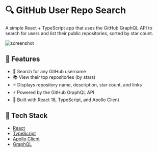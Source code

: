 # 🔍 GitHub User Repo Search

A simple React + TypeScript app that uses the GitHub GraphQL API to search for users and list their public repositories, sorted by star count.

![screenshot](screenshot.png) <!-- optional -->

## 🚀 Features

- 🔎 Search for any GitHub username
- 📚 View their top repositories (by stars)
- ⭐ Displays repository name, description, star count, and links
- ⚡ Powered by the GitHub GraphQL API
- 🧪 Built with React 18, TypeScript, and Apollo Client

## 🧰 Tech Stack

- [React](https://reactjs.org/)
- [TypeScript](https://www.typescriptlang.org/)
- [Apollo Client](https://www.apollographql.com/docs/react/)
- [GraphQL](https://docs.github.com/en/graphql)
